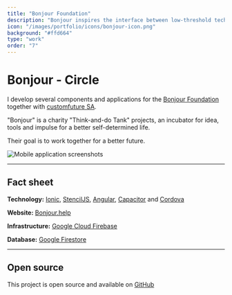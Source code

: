 ```yaml
---
title: "Bonjour Foundation"
description: "Bonjour inspires the interface between low-threshold technologies, design and social issues for older people and those who want to become one."
icon: "/images/portfolio/icons/bonjour-icon.png"
background: "#ffd664"
type: "work"
order: "7"
---
```


# Bonjour - Circle

I develop several components and applications for the [Bonjour Foundation](https://bonjour.help) together with [customfuture SA](https://www.customfuture.com/).

"Bonjour" is a charity "Think-and-do Tank" projects, an incubator for idea, tools and impulse for a better self-determined life.

Their goal is to work together for a better future.

![Mobile application screenshots](/images/portfolio/screenshots/bonjour.webp)

---

## Fact sheet

**Technology:** [Ionic](https://ionicframework.com/), [StencilJS](https://stenciljs.com/), [Angular](https://angular.io/), [Capacitor](https://capacitorjs.com/) and [Cordova](https://cordova.apache.org/)

**Website:** [Bonjour.help](https://bonjour.help/)

**Infrastructure:** [Google Cloud Firebase](https://firebase.google.com/)

**Database:** [Google Firestore](https://firebase.google.com/docs/firestore)

---

## Open source

This project is open source and available on [GitHub](https://github.com/bonjour-foundation/)
